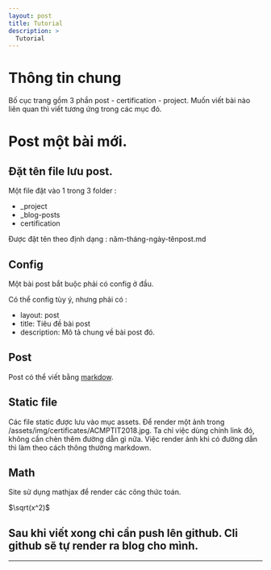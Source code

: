 ```yaml
---
layout: post
title: Tutorial 
description: >
  Tutorial  
---
```


# Thông tin chung

Bố cục trang gồm 3 phần post - certification - project. Muốn viết bài nào liên quan thì viết tương ứng trong các mục đó.

# Post một bài mới.

## Đặt tên file lưu post.

Một file đặt vào 1 trong 3 folder :

* _project
* _blog-posts
* certification

Được đặt tên theo định dạng : năm-tháng-ngày-tênpost.md

## Config

Một bài post bắt buộc phải có config ở đầu.

Có thể config tùy ý, nhưng phải có : 

* layout: post 
* title: Tiêu đề bài post
* description: Mô tả chung về bài post đó.

## Post 

Post có thể viết bằng [markdow](https://github.com/adam-p/markdown-here/wiki/Markdown-Cheatsheet).

## Static file 

Các file static được lưu vào mục assets. Để render một ảnh trong /assets/img/certificates/ACMPTIT2018.jpg. Ta chỉ việc dùng chính link đó, không cần chèn thêm đường dẫn gì nữa. Việc render ảnh khi có đường dẫn thì làm theo cách thông thường markdown.

## Math

Site sử dụng mathjax để render các công thức toán.

$\sqrt(x^2)$

## Sau khi viết xong chỉ cần push lên github. Cli github sẽ tự render ra blog cho mình.

---




